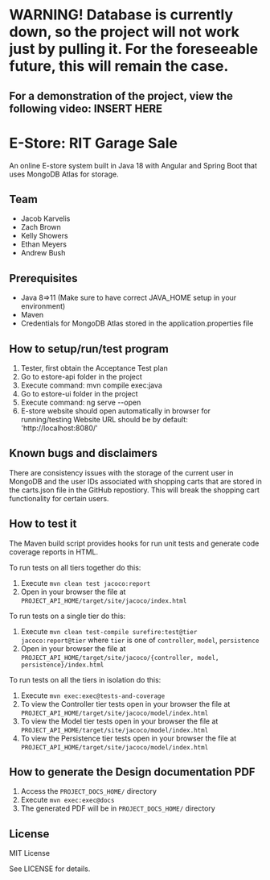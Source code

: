 # WARNING! Database is currently down, so the project will not work just by pulling it. For the foreseeable future, this will remain the case.
## For a demonstration of the project, view the following video: INSERT HERE

# E-Store:  RIT Garage Sale

An online E-store system built in Java 18 with Angular and Spring Boot that uses MongoDB Atlas for storage.
  
## Team

- Jacob Karvelis
- Zach Brown
- Kelly Showers
- Ethan Meyers
- Andrew Bush


## Prerequisites

- Java 8=>11 (Make sure to have correct JAVA_HOME setup in your environment)
- Maven
- Credentials for MongoDB Atlas stored in the application.properties file


## How to setup/run/test program 
1. Tester, first obtain the Acceptance Test plan
2. Go to estore-api folder in the project
3. Execute command: mvn compile exec:java
4. Go to estore-ui folder in the project
5. Execute command: ng serve --open
6. E-store website should open automatically in browser for running/testing
Website URL should be by default: 'http://localhost:8080/'


## Known bugs and disclaimers

There are consistency issues with the storage of the current user in MongoDB and the user IDs associated with 
shopping carts that are stored in the carts.json file in the GitHub repostiory. 
This will break the shopping cart functionality for certain users.


## How to test it

The Maven build script provides hooks for run unit tests and generate code coverage
reports in HTML.

To run tests on all tiers together do this:

1. Execute `mvn clean test jacoco:report`
2. Open in your browser the file at `PROJECT_API_HOME/target/site/jacoco/index.html`

To run tests on a single tier do this:

1. Execute `mvn clean test-compile surefire:test@tier jacoco:report@tier` where `tier` is one of `controller`, `model`, `persistence`
2. Open in your browser the file at `PROJECT_API_HOME/target/site/jacoco/{controller, model, persistence}/index.html`

To run tests on all the tiers in isolation do this:

1. Execute `mvn exec:exec@tests-and-coverage`
2. To view the Controller tier tests open in your browser the file at `PROJECT_API_HOME/target/site/jacoco/model/index.html`
3. To view the Model tier tests open in your browser the file at `PROJECT_API_HOME/target/site/jacoco/model/index.html`
4. To view the Persistence tier tests open in your browser the file at `PROJECT_API_HOME/target/site/jacoco/model/index.html`
  
  
## How to generate the Design documentation PDF

1. Access the `PROJECT_DOCS_HOME/` directory
2. Execute `mvn exec:exec@docs`
3. The generated PDF will be in `PROJECT_DOCS_HOME/` directory


## License

MIT License

See LICENSE for details.
